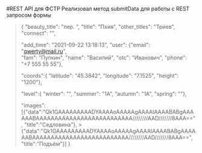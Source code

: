 #REST API для ФСТР
Реализовал метод submitData для работы с REST запросом формы

>{
>  "beauty_title": "пер. ",
>  "title": "Пхия",
>  "other_titles": "Триев",
>  "connect": "",
> 
>  "add_time": "2021-09-22 13:18:13",
>  "user": {"email": "qwerty@mail.ru", 		
>        "fam": "Пупкин",
>		 "name": "Василий",
>		 "otc": "Иванович",
>        "phone": "+7 555 55 55"}, 
> 
>   "coords":{
>  "latitude": "45.3842",
>  "longitude": "7.1525",
>  "height": "1200"},
> 
> 
>  "level":{
>      "winter": "", 
>      "summer": "1А",
>      "autumn": "1А",
>      "spring": ""},
> 
>   "images": [{"data":"Qk1GAAAAAAAAADYAAAAoAAAAAgAAAAIAAAABABgAAAAAABAAAAAAAAAAAAAAAAAAAAAAAAAA////////AAD///////8AAA==", "title":"Седловина"}, >{"data":"Qk1GAAAAAAAAADYAAAAoAAAAAgAAAAIAAAABABgAAAAAABAAAAAAAAAAAAAAAAAAAAAAAAAA////////AAD///////8AAA==", "title":"Подъём"}]
>}
